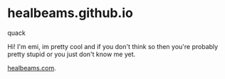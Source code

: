 # healbeams.github.io

quack

Hi! I'm emi, im pretty cool and if you don't think so then you're probably pretty stupid or you just don't know me yet.

[healbeams.com](./favoriteduck.md).
